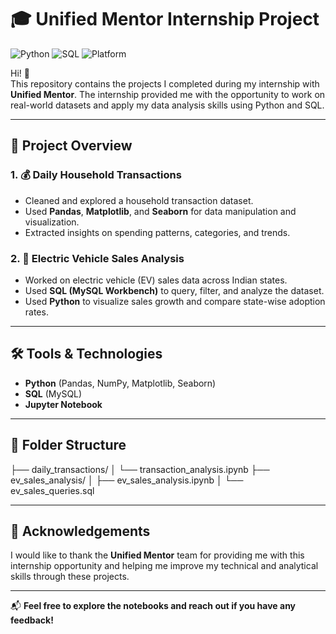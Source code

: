 # 🎓 Unified Mentor Internship Project

![Python](https://img.shields.io/badge/Python-3.8+-blue.svg)
![SQL](https://img.shields.io/badge/SQL-MySQL-informational)
![Platform](https://img.shields.io/badge/Platform-GitHub-lightgrey)

Hi! 👋  
This repository contains the projects I completed during my internship with **Unified Mentor**. The internship provided me with the opportunity to work on real-world datasets and apply my data analysis skills using Python and SQL.

---

## 📌 Project Overview

### 1. 💰 Daily Household Transactions
- Cleaned and explored a household transaction dataset.
- Used **Pandas**, **Matplotlib**, and **Seaborn** for data manipulation and visualization.
- Extracted insights on spending patterns, categories, and trends.

### 2. 🚗 Electric Vehicle Sales Analysis
- Worked on electric vehicle (EV) sales data across Indian states.
- Used **SQL (MySQL Workbench)** to query, filter, and analyze the dataset.
- Used **Python** to visualize sales growth and compare state-wise adoption rates.

---

## 🛠️ Tools & Technologies
- **Python** (Pandas, NumPy, Matplotlib, Seaborn)
- **SQL** (MySQL)
- **Jupyter Notebook**

---

## 📁 Folder Structure

├── daily_transactions/
│ └── transaction_analysis.ipynb
├── ev_sales_analysis/
│ ├── ev_sales_analysis.ipynb
│ └── ev_sales_queries.sql


---

## 🙌 Acknowledgements
I would like to thank the **Unified Mentor** team for providing me with this internship opportunity and helping me improve my technical and analytical skills through these projects.

---

📬 **Feel free to explore the notebooks and reach out if you have any feedback!**


